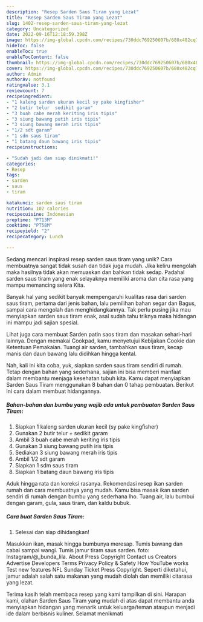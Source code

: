 ```yaml
---
description: "Resep Sarden Saus Tiram yang Lezat"
title: "Resep Sarden Saus Tiram yang Lezat"
slug: 1402-resep-sarden-saus-tiram-yang-lezat
category: Uncategorized
date: 2022-09-16T12:18:59.398Z
image: https://img-global.cpcdn.com/recipes/730ddc769250607b/680x482cq70/sarden-saus-tiram-foto-resep-utama.jpg
hideToc: false
enableToc: true
enableTocContent: false
thumbnail: https://img-global.cpcdn.com/recipes/730ddc769250607b/680x482cq70/sarden-saus-tiram-foto-resep-utama.jpg
cover: https://img-global.cpcdn.com/recipes/730ddc769250607b/680x482cq70/sarden-saus-tiram-foto-resep-utama.jpg
author: Admin
authorAv: notfound
ratingvalue: 3.1
reviewcount: 7
recipeingredient:
- "1 kaleng sarden ukuran kecil sy pake kingfisher"
- "2 butir telur  sedikit garam"
- "3 buah cabe merah keriting iris tipis"
- "3 siung bawang putih iris tipis"
- "3 siung bawang merah iris tipis"
- "1/2 sdt garam"
- "1 sdm saus tiram"
- "1 batang daun bawang iris tipis"
recipeinstructions:

- "Sudah jadi dan siap dinikmati!"
categories:
- Resep
tags:
- sarden
- saus
- tiram

katakunci: sarden saus tiram 
nutrition: 102 calories
recipecuisine: Indonesian
preptime: "PT13M"
cooktime: "PT58M"
recipeyield: "2"
recipecategory: Lunch

---
```





Sedang mencari inspirasi resep sarden saus tiram yang unik? Cara membuatnya sangat tidak susah dan tidak juga mudah. Jika keliru mengolah maka hasilnya tidak akan memuaskan dan bahkan tidak sedap. Padahal sarden saus tiram yang enak selayaknya memiliki aroma dan cita rasa yang mampu memancing selera Kita.





Banyak hal yang sedikit banyak mempengaruhi kualitas rasa dari sarden saus tiram, pertama dari jenis bahan, lalu pemilihan bahan segar dan Bagus, sampai cara mengolah dan menghidangkannya. Tak perlu pusing jika mau menyiapkan sarden saus tiram enak,      asal sudah tahu triknya maka hidangan ini mampu jadi sajian spesial.














Lihat juga cara membuat Sarden patin saos tiram dan masakan sehari-hari lainnya. Dengan memakai Cookpad, kamu menyetujui Kebijakan Cookie dan Ketentuan Pemakaian. Tuangi air sarden, tambahkan saus tiram, kecap manis dan daun bawang lalu didihkan hingga kental.






Nah, kali ini kita coba, yuk, siapkan sarden saus tiram sendiri di rumah. Tetap dengan bahan yang sederhana, sajian ini bisa memberi manfaat dalam membantu menjaga kesehatan tubuh kita. Kamu dapat menyiapkan Sarden Saus Tiram menggunakan 8 bahan dan 0 tahap pembuatan. Berikut ini cara dalam membuat hidangannya.

<!--inarticleads1-->

##### Bahan-bahan dan bumbu yang wajib ada untuk pembuatan Sarden Saus Tiram:

1. Siapkan 1 kaleng sarden ukuran kecil (sy pake kingfisher)
1. Gunakan 2 butir telur + sedikit garam
1. Ambil 3 buah cabe merah keriting iris tipis
1. Gunakan 3 siung bawang putih iris tipis
1. Sediakan 3 siung bawang merah iris tipis
1. Ambil 1/2 sdt garam
1. Siapkan 1 sdm saus tiram
1. Siapkan 1 batang daun bawang iris tipis


Aduk hingga rata dan koreksi rasanya. Rekomendasi resep ikan sarden rumah dan cara membuatnya yang mudah. Kamu bisa masak ikan sarden sendiri di rumah dengan bumbu yang sederhana lho. Tuang air, lalu bumbui dengan garam, gula, saus tiram, dan kaldu bubuk. 

<!--inarticleads2-->

##### Cara buat Sarden Saus Tiram:


1. Selesai dan siap dihidangkan!

Masukkan ikan, masak hingga bumbunya meresap. Tumis bawang dan cabai sampai wangi. Tumis jamur tiram saus sarden. foto: Instagram/@_bunda_lila. About Press Copyright Contact us Creators Advertise Developers Terms Privacy Policy &amp; Safety How YouTube works Test new features NFL Sunday Ticket Press Copyright. Seperti diketahui, jamur adalah salah satu makanan yang mudah diolah dan memiliki citarasa yang lezat. 

Terima kasih telah membaca resep yang kami tampilkan di sini. Harapan kami, olahan Sarden Saus Tiram yang mudah di atas dapat membantu anda menyiapkan hidangan yang menarik untuk keluarga/teman ataupun menjadi ide dalam berbisnis kuliner. Selamat menikmati

